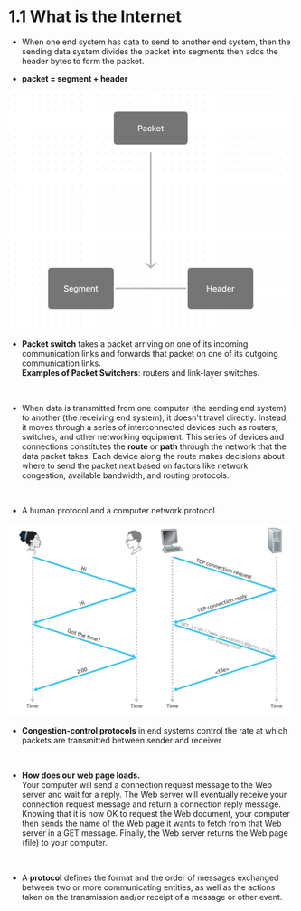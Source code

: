 # 1.1 What is the Internet


-  When one end system has data to send to another end system, then the sending data system divides the packet into segments then adds the header bytes to form the packet.

-  **packet = segment + header**

<img src='./assets/1.png' alt='packet image' />

- **Packet switch** takes a packet arriving on one of its incoming communication links and forwards that packet on one of its outgoing communication links.<br>**Examples of Packet Switchers**:  routers and link-layer switches.

<br/>

- When data is transmitted from one computer (the sending end system) to another (the receiving end system), it doesn't travel directly. Instead, it moves through a series of interconnected devices such as routers, switches, and other networking equipment. This series of devices and connections constitutes the **route** or **path** through the network that the data packet takes. Each device along the route makes decisions about where to send the packet next based on factors like network congestion, available bandwidth, and routing protocols.
<br />

- A human protocol and a computer network protocol


<img src='./assets/2.png' alt='packet image' />


<br/>

- **Congestion-control protocols** in end systems control the rate at which packets
are transmitted between sender and receiver

<br/>

- **How does our web page loads.** <br /> Your computer will send a connection request message to the Web server and wait for a reply. The Web server will eventually receive your connection request message and return a connection reply message. Knowing that it is now OK to request the Web document, your computer then sends the name of the Web page it wants to fetch from that Web server in a GET message. Finally, the Web server returns the Web page (file) to your computer.

<br/>

- A **protocol** defines the format and the order of messages exchanged between two or more communicating entities, as well as the actions taken on the transmission and/or receipt of a message or other event.
